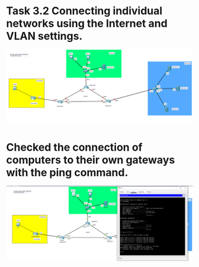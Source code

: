 # Task 3.2 Connecting individual networks using the Internet and VLAN settings.
![screen1](https://github.com/NikPryvalov/DevOps_online_Kharkiv_2022Q1Q2/blob/main/m3/task3.2/screen/screen1.png)

# Checked the connection of computers to their own gateways with the ping command.
![screen2](https://github.com/NikPryvalov/DevOps_online_Kharkiv_2022Q1Q2/blob/main/m3/task3.2/screen/screen2.png)
